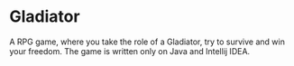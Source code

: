 # Gladiator
A RPG game, where you take the role of a Gladiator, try to survive and win your freedom. The game is written only on Java and Intellij IDEA.
